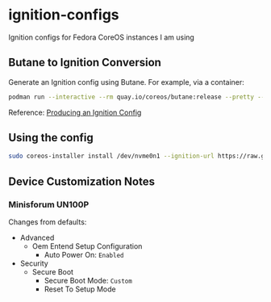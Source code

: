 # ignition-configs

Ignition configs for Fedora CoreOS instances I am using

## Butane to Ignition Conversion

Generate an Ignition config using Butane. For example, via a container:

```sh
podman run --interactive --rm quay.io/coreos/butane:release --pretty --strict < config.bu > config.ign
```

Reference: [Producing an Ignition Config](https://docs.fedoraproject.org/en-US/fedora-coreos/producing-ign/)

## Using the config

```sh
sudo coreos-installer install /dev/nvme0n1 --ignition-url https://raw.githubusercontent.com/scsole/ignition-configs/refs/heads/main/config.ign
```

## Device Customization Notes

### Minisforum UN100P

Changes from defaults:

- Advanced
  - Oem Entend Setup Configuration
    - Auto Power On: `Enabled`
- Security
  - Secure Boot
    - Secure Boot Mode: `Custom`
    - Reset To Setup Mode
